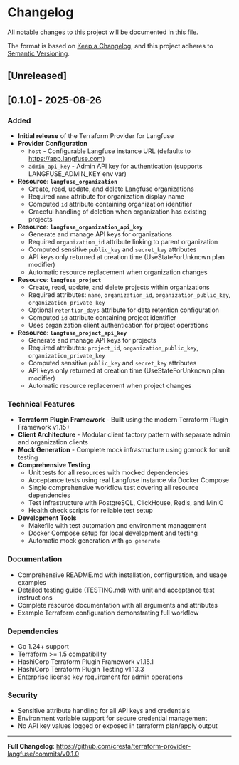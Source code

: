 # Changelog

All notable changes to this project will be documented in this file.

The format is based on [Keep a Changelog](https://keepachangelog.com/en/1.0.0/),
and this project adheres to [Semantic Versioning](https://semver.org/spec/v2.0.0.html).

## [Unreleased]

## [0.1.0] - 2025-08-26

### Added
- **Initial release** of the Terraform Provider for Langfuse
- **Provider Configuration**
  - `host` - Configurable Langfuse instance URL (defaults to https://app.langfuse.com)
  - `admin_api_key` - Admin API key for authentication (supports LANGFUSE_ADMIN_KEY env var)
- **Resource: `langfuse_organization`**
  - Create, read, update, and delete Langfuse organizations
  - Required `name` attribute for organization display name
  - Computed `id` attribute containing organization identifier
  - Graceful handling of deletion when organization has existing projects
- **Resource: `langfuse_organization_api_key`**
  - Generate and manage API keys for organizations
  - Required `organization_id` attribute linking to parent organization
  - Computed sensitive `public_key` and `secret_key` attributes
  - API keys only returned at creation time (UseStateForUnknown plan modifier)
  - Automatic resource replacement when organization changes
- **Resource: `langfuse_project`**
  - Create, read, update, and delete projects within organizations
  - Required attributes: `name`, `organization_id`, `organization_public_key`, `organization_private_key`
  - Optional `retention_days` attribute for data retention configuration
  - Computed `id` attribute containing project identifier
  - Uses organization client authentication for project operations
- **Resource: `langfuse_project_api_key`**
  - Generate and manage API keys for projects
  - Required attributes: `project_id`, `organization_public_key`, `organization_private_key`
  - Computed sensitive `public_key` and `secret_key` attributes
  - API keys only returned at creation time (UseStateForUnknown plan modifier)
  - Automatic resource replacement when project changes

### Technical Features
- **Terraform Plugin Framework** - Built using the modern Terraform Plugin Framework v1.15+
- **Client Architecture** - Modular client factory pattern with separate admin and organization clients
- **Mock Generation** - Complete mock infrastructure using gomock for unit testing
- **Comprehensive Testing**
  - Unit tests for all resources with mocked dependencies
  - Acceptance tests using real Langfuse instance via Docker Compose
  - Single comprehensive workflow test covering all resource dependencies
  - Test infrastructure with PostgreSQL, ClickHouse, Redis, and MinIO
  - Health check scripts for reliable test setup
- **Development Tools**
  - Makefile with test automation and environment management
  - Docker Compose setup for local development and testing
  - Automatic mock generation with `go generate`

### Documentation
- Comprehensive README.md with installation, configuration, and usage examples
- Detailed testing guide (TESTING.md) with unit and acceptance test instructions
- Complete resource documentation with all arguments and attributes
- Example Terraform configuration demonstrating full workflow

### Dependencies
- Go 1.24+ support
- Terraform >= 1.5 compatibility
- HashiCorp Terraform Plugin Framework v1.15.1
- HashiCorp Terraform Plugin Testing v1.13.3
- Enterprise license key requirement for admin operations

### Security
- Sensitive attribute handling for all API keys and credentials
- Environment variable support for secure credential management
- No API key values logged or exposed in terraform plan/apply output

---

**Full Changelog**: https://github.com/cresta/terraform-provider-langfuse/commits/v0.1.0
